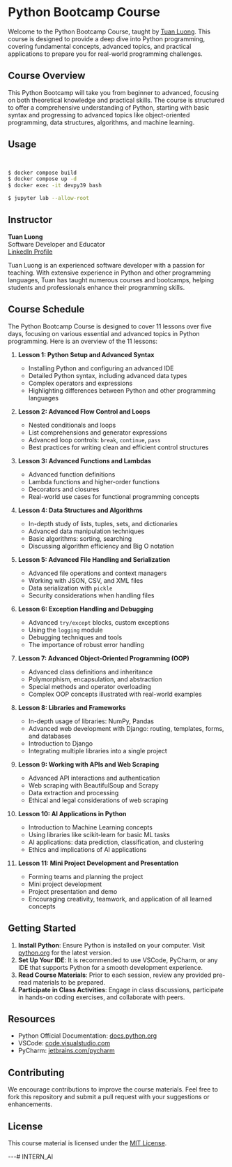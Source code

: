 # Python Bootcamp Course

Welcome to the Python Bootcamp Course, taught by [Tuan Luong](https://www.linkedin.com/in/luonganhtuan/). This course is designed to provide a deep dive into Python programming, covering fundamental concepts, advanced topics, and practical applications to prepare you for real-world programming challenges.

## Course Overview

This Python Bootcamp will take you from beginner to advanced, focusing on both theoretical knowledge and practical skills. The course is structured to offer a comprehensive understanding of Python, starting with basic syntax and progressing to advanced topics like object-oriented programming, data structures, algorithms, and machine learning.


## Usage

```bash


$ docker compose build
$ docker compose up -d
$ docker exec -it devpy39 bash 

$ jupyter lab --allow-root
```




## Instructor

**Tuan Luong**  
Software Developer and Educator  
[LinkedIn Profile](https://www.linkedin.com/in/luonganhtuan/)

Tuan Luong is an experienced software developer with a passion for teaching. With extensive experience in Python and other programming languages, Tuan has taught numerous courses and bootcamps, helping students and professionals enhance their programming skills.

## Course Schedule
The Python Bootcamp Course is designed to cover 11 lessons over five days, focusing on various essential and advanced topics in Python programming. Here is an overview of the 11 lessons:

1. **Lesson 1: Python Setup and Advanced Syntax**
   - Installing Python and configuring an advanced IDE
   - Detailed Python syntax, including advanced data types
   - Complex operators and expressions
   - Highlighting differences between Python and other programming languages

2. **Lesson 2: Advanced Flow Control and Loops**
   - Nested conditionals and loops
   - List comprehensions and generator expressions
   - Advanced loop controls: `break`, `continue`, `pass`
   - Best practices for writing clean and efficient control structures

3. **Lesson 3: Advanced Functions and Lambdas**
   - Advanced function definitions
   - Lambda functions and higher-order functions
   - Decorators and closures
   - Real-world use cases for functional programming concepts

4. **Lesson 4: Data Structures and Algorithms**
   - In-depth study of lists, tuples, sets, and dictionaries
   - Advanced data manipulation techniques
   - Basic algorithms: sorting, searching
   - Discussing algorithm efficiency and Big O notation

5. **Lesson 5: Advanced File Handling and Serialization**
   - Advanced file operations and context managers
   - Working with JSON, CSV, and XML files
   - Data serialization with `pickle`
   - Security considerations when handling files

6. **Lesson 6: Exception Handling and Debugging**
   - Advanced `try/except` blocks, custom exceptions
   - Using the `logging` module
   - Debugging techniques and tools
   - The importance of robust error handling

7. **Lesson 7: Advanced Object-Oriented Programming (OOP)**
   - Advanced class definitions and inheritance
   - Polymorphism, encapsulation, and abstraction
   - Special methods and operator overloading
   - Complex OOP concepts illustrated with real-world examples

8. **Lesson 8: Libraries and Frameworks**
   - In-depth usage of libraries: NumPy, Pandas
   - Advanced web development with Django: routing, templates, forms, and databases
   - Introduction to Django
   - Integrating multiple libraries into a single project

9. **Lesson 9: Working with APIs and Web Scraping**
   - Advanced API interactions and authentication
   - Web scraping with BeautifulSoup and Scrapy
   - Data extraction and processing
   - Ethical and legal considerations of web scraping

10. **Lesson 10: AI Applications in Python**
    - Introduction to Machine Learning concepts
    - Using libraries like scikit-learn for basic ML tasks
    - AI applications: data prediction, classification, and clustering
    - Ethics and implications of AI applications

11. **Lesson 11: Mini Project Development and Presentation**
    - Forming teams and planning the project
    - Mini project development
    - Project presentation and demo
    - Encouraging creativity, teamwork, and application of all learned concepts


## Getting Started

1. **Install Python**: Ensure Python is installed on your computer. Visit [python.org](https://www.python.org/downloads/) for the latest version.
2. **Set Up Your IDE**: It is recommended to use VSCode, PyCharm, or any IDE that supports Python for a smooth development experience.
3. **Read Course Materials**: Prior to each session, review any provided pre-read materials to be prepared.
4. **Participate in Class Activities**: Engage in class discussions, participate in hands-on coding exercises, and collaborate with peers.

## Resources

- Python Official Documentation: [docs.python.org](https://docs.python.org/)
- VSCode: [code.visualstudio.com](https://code.visualstudio.com/)
- PyCharm: [jetbrains.com/pycharm](https://www.jetbrains.com/pycharm/)

## Contributing

We encourage contributions to improve the course materials. Feel free to fork this repository and submit a pull request with your suggestions or enhancements.

## License

This course material is licensed under the [MIT License](LICENSE).

---# INTERN_AI
